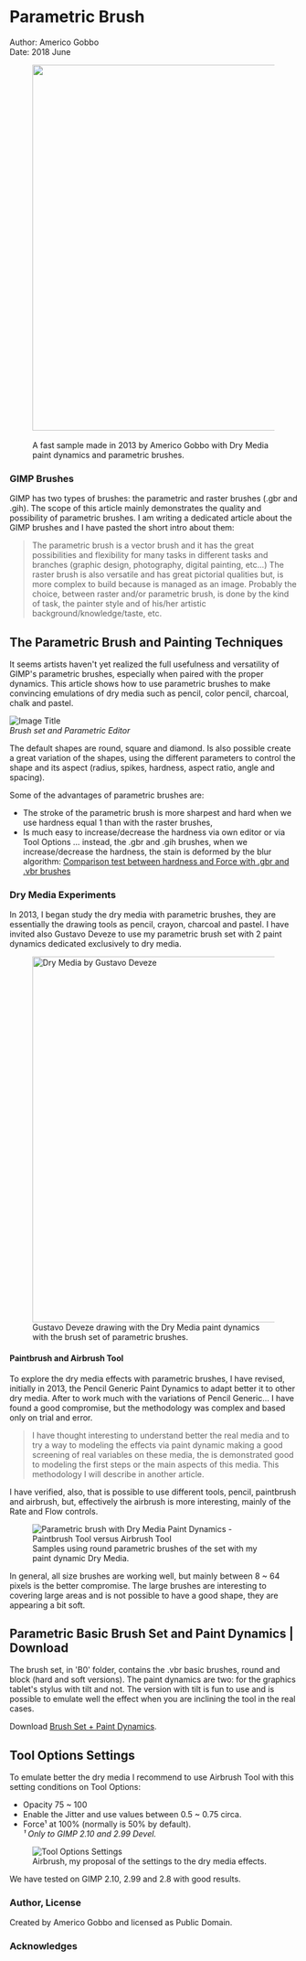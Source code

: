 # Parametric Brush
Author: Americo Gobbo<br>
Date: 2018 June


<figure><img src="parametric-brushes.assets/parametric-brushes-personaggio-bizarro.jpg" width="640">
<figcaption><br>A fast sample made in 2013 by Americo Gobbo with Dry Media paint dynamics and parametric brushes.</figcaption>
</figure>

### GIMP Brushes
GIMP has two types of brushes: the parametric and raster brushes (.gbr and .gih). The scope of this article mainly demonstrates the quality and possibility of parametric brushes. I am writing a dedicated article about the GIMP brushes and I have pasted the short intro about them:

> The parametric brush is a vector brush and it has the great possibilities and flexibility for many tasks in different tasks and branches (graphic design, photography, digital painting, etc...)
The raster brush is also versatile and has great pictorial qualities but, is more complex to build because is managed as an image.
Probably the choice, between raster and/or parametric brush, is done by the kind of task, the painter style and of his/her artistic background/knowledge/taste, etc.

## The Parametric Brush and Painting Techniques
It seems artists haven't yet realized the full usefulness and versatility of GIMP's parametric brushes, especially when paired with the proper dynamics. This article shows how to use parametric brushes to make convincing emulations of dry media such as pencil, color pencil, charcoal, chalk and pastel.

![](parametric-brushes.assets/parametric-brushes-dialog-editor.png "Image Title")<br>*Brush set and Parametric Editor*

The default shapes are round, square and diamond. Is also possible create a great variation of the shapes, using the different parameters to control the shape and its aspect (radius, spikes, hardness, aspect ratio, angle and spacing).

Some of the advantages of parametric brushes are:
* The stroke of the parametric brush is more sharpest and hard when we use hardness equal 1 than with the raster brushes,
* Is much easy to increase/decrease the hardness via own editor or via Tool Options … instead, the .gbr and .gih brushes, when we increase/decrease the hardness, the stain is deformed by the blur algorithm: [Comparison test between hardness and Force with .gbr and .vbr brushes](https://gitlab.gnome.org/GNOME/gimp/issues/1081 "Issue #1081")

### Dry Media Experiments
In 2013, I began study the dry media with parametric brushes, they are essentially the drawing tools as pencil, crayon, charcoal and pastel.
I have invited also Gustavo Deveze to use my parametric brush set with 2 paint dynamics dedicated exclusively to dry media.

<figure><img src="parametric-brushes.assets/parametric-brushes-deveze-dry-media-test.png" width="640" title="Dry Media by Gustavo Deveze" /><br><figcaption>Gustavo Deveze drawing with the Dry Media paint dynamics with the brush set of parametric brushes.</figcaption></figure>

#### Paintbrush and Airbrush Tool
To explore the dry media effects with parametric brushes, I have revised, initially in 2013, the Pencil Generic Paint Dynamics to adapt better it to other dry media.
After to work much with the variations of Pencil Generic... I have found a good compromise, but the methodology was complex and based only on trial and error.

> I have thought interesting to understand better the real media and to try a way to modeling the effects via paint dynamic making a good screening of real variables on these media, the is demonstrated good to modeling the first steps or the main aspects of this media. This methodology I will describe in another article.

I have verified, also, that is possible to use different tools, pencil, paintbrush and airbrush, but, effectively the airbrush is more interesting, mainly of the Rate and Flow controls.

<figure><img src="parametric-brushes.assets/parametric-brushes-dry-media-airbrush-x-paintbrush.png" width="" title="Parametric brush with Dry Media Paint Dynamics  - Paintbrush Tool versus Airbrush Tool" /><br><figcaption>Samples using round parametric brushes of the set with my paint dynamic Dry Media.</figcaption></figure>

In general, all size brushes are working well, but mainly between 8 ~ 64 pixels is the better compromise. The large brushes are interesting to covering large areas and is not possible to have a good shape, they are appearing a bit soft.

## Parametric Basic Brush Set and Paint Dynamics | Download
The brush set, in 'B0' folder, contains the .vbr basic brushes, round and block (hard and soft versions). The paint dynamics are two: for the graphics tablet's stylus with tilt and not. The version with tilt is fun to use and is possible to emulate well the effect when you are inclining the tool in the real cases.

Download [Brush Set + Paint Dynamics](parametric-brushes.assets/parametric-brushes-Brushset-and-paint-dynamics.zip "Parametric Brush Set + Dry Media Paint Dynamics").

## Tool Options Settings
To emulate better the dry media I recommend to use Airbrush Tool with this setting conditions on Tool Options:
* Opacity 75 ~ 100
* Enable the Jitter and use values between 0.5 ~ 0.75 circa.
* Force¹ at 100% (normally is 50% by default).<br>
*¹ Only to GIMP 2.10 and 2.99 Devel.*

<figure><img src="" width="" title="Tool Options Settings" /><br><figcaption>Airbrush, my proposal of the settings to the dry media effects.</figcaption></figure>

We have tested on GIMP 2.10, 2.99 and 2.8 with good results.

### Author, License
Created by Americo Gobbo and licensed as Public Domain.

### Acknowledges
